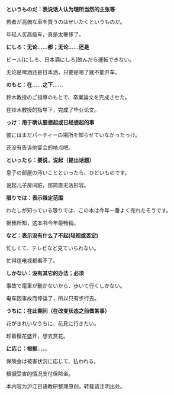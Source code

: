 
**というものだ：表说话人认为理所当然的主张等**

若者が高価な車を買うのはぜいたくというものだ。

年轻人买高级车，真是太奢侈了。

**にしろ：无论……都；无论……还是**

ビール[にしろ、日本酒にしろ]飲んだら運転できない。

无论是啤酒还是日本酒，只要是喝了就不能开车。

**のもと：在……之下……**

鈴木教授のご指導のもとで、卒業論文を完成させた。

在铃木教授的指导下，完成了毕业论文。

**っけ：用于确认要想起或已经想起的事**

彼にはまだパーティーの場所を知らせていなかったっけ。

还没有告诉他宴会的地点吧。

**といったら：要说，说起（提出话题）**

息子の部屋の汚いことといったら、ひどいものです。

说起儿子房间脏，那简直无法形容。

**限りでは：表示限定范围**

わたしが知っている限りでは、この本は今年一番よく売れたそうです。

据我所知，这本书今年最畅销。

**など：表示没有什么了不起(轻视或否定)**

忙しくて、テレビなど見ていられない。

忙得连电视都看不了。

**しかない：没有其它的办法；必须**

事故で電車が動かないから、歩いて行くしかない。

电车因事故而停运了，所以只有步行去。

**うちに：在此期间（在改变状态之前做某事）**

花がきれいなうちに、花見に行きたい。

趁着樱花盛开，想去赏花。

**に応じ：根据……**

保険金は被害状況に応じて、払われる。

根据受害的情况支付保险金。

本内容为沪江日语教研整理原创，转载请注明出处。